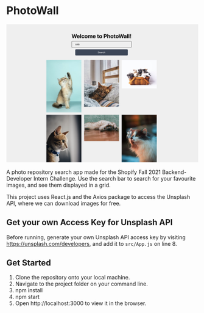 # PhotoWall

![Screen](/PhotoWallMain.png)

A photo repository search app made for the Shopify Fall 2021 Backend-Developer Intern Challenge. 
Use the search bar to search for your favourite images, and see them displayed in a grid. 


This project uses React.js and the Axios package to access the Unsplash API, where we can download images for free. 

## Get your own Access Key for Unsplash API

Before running, generate your own Unsplash API access key by visiting https://unsplash.com/developers, 
and add it to `src/App.js` on line 8. 

## Get Started

1. Clone the repository onto your local machine. 
2. Navigate to the project folder on your command line.
3. npm install
4. npm start
5. Open http://localhost:3000 to view it in the browser.


